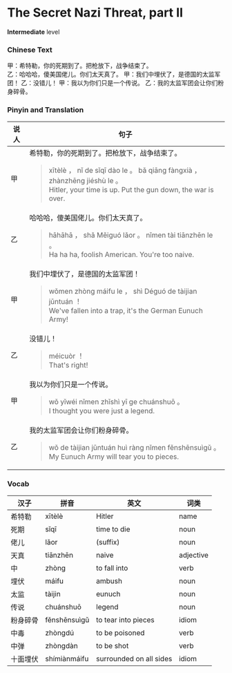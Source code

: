 # The Secret Nazi Threat, part II
**Intermediate** level
### Chinese Text
甲：希特勒，你的死期到了。把枪放下，战争结束了。<br />乙：哈哈哈，傻美国佬儿。你们太天真了。
甲：我们中埋伏了，是德国的太监军团！
乙：没错儿！
甲：我以为你们只是一个传说。
乙：我的太监军团会让你们粉身碎骨。

### Pinyin and Translation
|说人|句子|
|----|----|
|甲|希特勒，你的死期到了。把枪放下，战争结束了。<blockquote>xītèlè ， nǐ de sǐqī dào le 。 bǎ qiāng fàngxià ， zhànzhēng jiéshù le 。<br />Hitler, your time is up. Put the gun down, the war is over.</blockquote>|
|乙|哈哈哈，傻美国佬儿。你们太天真了。<blockquote>hāhāhā ， shǎ Měiguó lǎor 。 nǐmen tài tiānzhēn le 。<br />Ha ha ha, foolish American. You're too naive.</blockquote>|
|甲|我们中埋伏了，是德国的太监军团！<blockquote>wǒmen zhòng máifu le ， shì Déguó de tàijian jūntuán ！<br />We've fallen into a trap, it's the German Eunuch Army!</blockquote>|
|乙|没错儿！<blockquote>méicuòr ！<br />That's right!</blockquote>|
|甲|我以为你们只是一个传说。<blockquote>wǒ yǐwéi nǐmen zhǐshì yī ge chuánshuō 。<br />I thought you were just a legend.</blockquote>|
|乙|我的太监军团会让你们粉身碎骨。<blockquote>wǒ de tàijian jūntuán huì ràng nǐmen fěnshēnsuìgǔ 。<br />My Eunuch Army will tear you to pieces.</blockquote>|
### Vocab
|汉子|拼音|英文|词类|
|----|----|----|----|
|希特勒|xītèlè|Hitler|name|
|死期|sǐqī|time to die|noun|
|佬儿|lǎor|(suffix)|noun|
|天真|tiānzhēn|naive|adjective|
|中|zhòng|to fall into|verb|
|埋伏|máifu|ambush|noun|
|太监|tàijin|eunuch|noun|
|传说|chuánshuō|legend|noun|
|粉身碎骨|fěnshēnsuìgǔ|to tear into pieces|idiom|
|中毒|zhòngdú|to be poisoned|verb|
|中弹|zhòngdàn|to be shot|verb|
|十面埋伏|shímiànmáifu|surrounded on all sides|idiom|